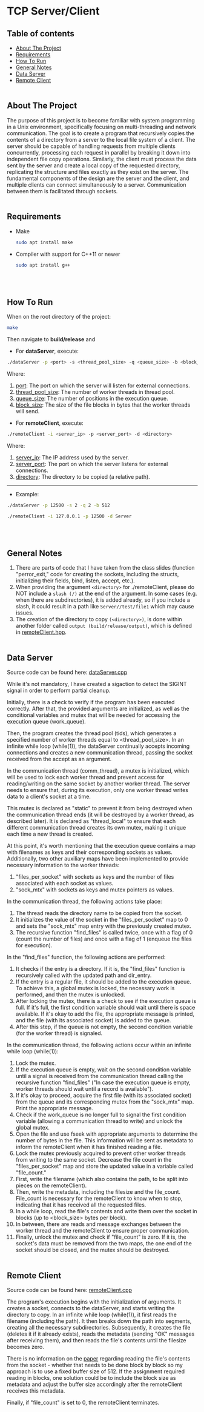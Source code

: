 # TCP Server/Client

## Table of contents
* [About The Project](#about-the-project)
* [Requirements](#requirements)
* [How To Run](#how-to-run)
* [General Notes](#general-notes)
* [Data Server](#data-server)
* [Remote Client](#remote-client)
<br/><br/>

## About The Project
The purpose of this project is to become familiar with system programming in a Unix environment, specifically focusing on multi-threading and network communication. The goal is to create a program that recursively copies the contents of a directory from a server to the local file system of a client. The server should be capable of handling requests from multiple clients concurrently, processing each request in parallel by breaking it down into independent file copy operations. Similarly, the client must process the data sent by the server and create a local copy of the requested directory, replicating the structure and files exactly as they exist on the server. The fundamental components of the design are the server and the client, and multiple clients can connect simultaneously to a server. Communication between them is facilitated through sockets.
<br/><br/>

## Requirements
* Make
  ```sh
  sudo apt install make
  ```
* Compiler with support for C++11 or newer
  ```sh
  sudo apt install g++
  ```
<br/><br/>

## How To Run 
When on the root directory of the project:
```sh
make
```
Then navigate to **build/release** and
* For **dataServer**, execute:
```sh
./dataServer -p <port> -s <thread_pool_size> -q <queue_size> -b <block_size>
```
Where:
1. <u>port</u>: The port on which the server will listen for external connections.
2. <u>thread_pool_size</u>: The number of worker threads in thread pool.
3. <u>queue_size</u>: The number of positions in the execution queue.
4. <u>block_size</u>: The size of the file blocks in bytes that the worker threads will send.

* For **remoteClient**, execute:
```sh
./remoteClient -i <server_ip> -p <server_port> -d <directory>
```
Where:
1. <u>server_ip</u>: The IP address used by the server.
2. <u>server_port</u>: The port on which the server listens for external connections.
3. <u>directory</u>: The directory to be copied (a relative path).
---
* Example:
```sh
./dataServer -p 12500 -s 2 -q 2 -b 512
```
```sh
./remoteClient -i 127.0.0.1 -p 12500 -d Server
```
<br/><br/>

## General Notes
1. There are parts of code that I have taken from the class slides (function "perror_exit," code for creating the sockets, including the structs, initializing their fields, bind, listen, accept, etc.).
2. When providing the argument `<directory>` for ./remoteClient, please do NOT include a `slash (/)` at the end of the argument. In some cases (e.g. when there are subdirectories), it is added already, so if you include a slash, it could result in a path like `Server//test/file1` which may cause issues.
3. The creation of the directory to copy `(<directory>)`, is done within another folder called `output (build/release/output)`, which is defined in [remoteClient.hpp](https://github.com/chrisioan/TCP-Server-Client/blob/main/include/remoteClient.hpp).
<br/><br/>

## Data Server
Source code can be found here: [dataServer.cpp](https://github.com/chrisioan/TCP-Server-Client/blob/main/src/dataServer.cpp)

While it's not mandatory, I have created a sigaction to detect the SIGINT signal in order to perform partial cleanup.

Initially, there is a check to verify if the program has been executed correctly. After that, the provided arguments are initialized, as well as the conditional variables and mutex that will be needed for accessing the execution queue (work_queue).

Then, the program creates the thread pool (tids), which generates a specified number of worker threads equal to <thread_pool_size>. In an infinite while loop (while(1)), the dataServer continually accepts incoming connections and creates a new communication thread, passing the socket received from the accept as an argument.

In the communication thread (comm_thread), a mutex is initialized, which will be used to lock each worker thread and prevent access for reading/writing on the same socket by another worker thread. The server needs to ensure that, during its execution, only one worker thread writes data to a client's socket at a time.

This mutex is declared as "static" to prevent it from being destroyed when the communication thread ends (it will be destroyed by a worker thread, as described later). It is declared as "thread_local" to ensure that each different communication thread creates its own mutex, making it unique each time a new thread is created.

At this point, it's worth mentioning that the execution queue contains a map with filenames as keys and their corresponding sockets as values. Additionally, two other auxiliary maps have been implemented to provide necessary information to the worker threads:
1. "files_per_socket" with sockets as keys and the number of files associated with each socket as values.
2. "sock_mtx" with sockets as keys and mutex pointers as values.

In the communication thread, the following actions take place:
1. The thread reads the directory name to be copied from the socket.
2. It initializes the value of the socket in the "files_per_socket" map to 0 and sets the "sock_mtx" map entry with the previously created mutex.
3. The recursive function "find_files" is called twice, once with a flag of 0 (count the number of files) and once with a flag of 1 (enqueue the files for execution).

In the "find_files" function, the following actions are performed:
1. It checks if the entry is a directory. If it is, the "find_files" function is recursively called with the updated path and dir_entry.
2. If the entry is a regular file, it should be added to the execution queue. To achieve this, a global mutex is locked, the necessary work is performed, and then the mutex is unlocked.
3. After locking the mutex, there is a check to see if the execution queue is full. If it's full, the first condition variable should wait until there is space available. If it's okay to add the file, the appropriate message is printed, and the file (with its associated socket) is added to the queue.
4. After this step, if the queue is not empty, the second condition variable (for the worker thread) is signaled.

In the communication thread, the following actions occur within an infinite while loop (while(1)):
1. Lock the mutex.
2. If the execution queue is empty, wait on the second condition variable until a signal is received from the communication thread calling the recursive function "find_files" ("In case the execution queue is empty, worker threads should wait until a record is available").
3. If it's okay to proceed, acquire the first file (with its associated socket) from the queue and its corresponding mutex from the "sock_mtx" map. Print the appropriate message.
4. Check if the work_queue is no longer full to signal the first condition variable (allowing a communication thread to write) and unlock the global mutex.
5. Open the file and use fseek with appropriate arguments to determine the number of bytes in the file. This information will be sent as metadata to inform the remoteClient when it has finished reading a file.
6. Lock the mutex previously acquired to prevent other worker threads from writing to the same socket. Decrease the file count in the "files_per_socket" map and store the updated value in a variable called "file_count."
7. First, write the filename (which also contains the path, to be split into pieces on the remoteClient).
8. Then, write the metadata, including the filesize and the file_count. File_count is necessary for the remoteClient to know when to stop, indicating that it has received all the requested files.
9. In a while loop, read the file's contents and write them over the socket in blocks (up to <block_size> bytes per block).
10. In between, there are reads and message exchanges between the worker thread and the remoteClient to ensure proper communication.
11. Finally, unlock the mutex and check if "file_count" is zero. If it is, the socket's data must be removed from the two maps, the one end of the socket should be closed, and the mutex should be destroyed.
<br/><br/>

## Remote Client
Source code can be found here: [remoteClient.cpp](https://github.com/chrisioan/TCP-Server-Client/blob/main/src/remoteClient.cpp)

The program's execution begins with the initialization of arguments. It creates a socket, connects to the dataServer, and starts writing the directory to copy. In an infinite while loop (while(1)), it first reads the filename (including the path). It then breaks down the path into segments, creating all the necessary subdirectories. Subsequently, it creates the file (deletes it if it already exists), reads the metadata (sending "OK" messages after receiving them), and then reads the file's contents until the filesize becomes zero.

There is no information on the [paper](https://github.com/chrisioan/TCP-Server-Client/blob/main/hw2-spring-2022_paper.pdf) regarding reading the file's contents from the socket - whether that needs to be done block by block so my approach is to use a fixed buffer size of 512. If the assignment required reading in blocks, one solution could be to include the block size as metadata and adjust the buffer size accordingly after the remoteClient receives this metadata.

Finally, if "file_count" is set to 0, the remoteClient terminates.
<br/><br/>
